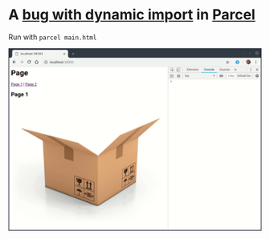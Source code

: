 # A [bug with dynamic import](https://github.com/parcel-bundler/parcel/issues/112) in [Parcel](https://github.com/parcel-bundler/parcel)

Run with `parcel main.html`

![Example](Example.gif)
